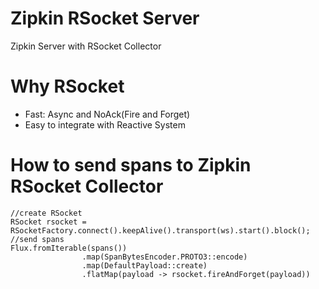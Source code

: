 Zipkin RSocket Server
=====================

Zipkin Server with RSocket Collector

# Why RSocket

* Fast: Async and NoAck(Fire and Forget)
* Easy to integrate with Reactive System

# How to send spans to Zipkin RSocket Collector

```
//create RSocket 
RSocket rsocket = RSocketFactory.connect().keepAlive().transport(ws).start().block();
//send spans
Flux.fromIterable(spans())
                .map(SpanBytesEncoder.PROTO3::encode)
                .map(DefaultPayload::create)
                .flatMap(payload -> rsocket.fireAndForget(payload))
                
```

